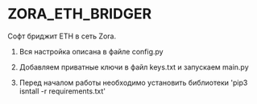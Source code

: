 # ZORA_ETH_BRIDGER

Софт бриджит ETH в сеть Zora.

1. Вся настройка описана в файле config.py

2. Добавляем приватные ключи в файл keys.txt и запускаем main.py

3. Перед началом работы необходимо установить библиотеки 'pip3 isntall -r requirements.txt'